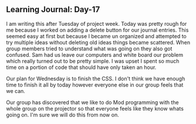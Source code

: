## Learning Journal: Day-17 ##

I am writing this after Tuesday of project week. Today was pretty rough for me because I worked on adding a delete button for our journal entries. This seemed easy at first but because I became un organized and attempted to try multiple ideas without deleting old ideas things became scattered. When group members tried to understand what was going on they also got confused. Sam had us leave our computers and white board our problem which really turned out to be pretty simple. I was upset I spent so much time on a portion of code that should have only taken an hour.

Our plan for Wednesday is to finish the CSS. I don't think we have enough time to finish it all by today however everyone else in our group feels that we can.

Our group has discovered that we like to do Mod programming with the whole group on the projector so that everyone feels like they know whats going on. I'm sure we will do this from now on. 

